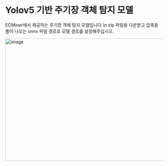 # Yolov5 기반 주기장 객체 탐지 모델
ECMiner에서 제공하는 주기장 객체 탐지 모델입니다.\n
zip 파일을 다운받고 압축을 풀어 나오는 onnx 파일 경로로 모델 경로를 설정해주십시오.


<img width="570" height="393" alt="image" src="https://github.com/user-attachments/assets/def205e0-85bc-44cb-a9e6-ffe6b85ce1a8" />
